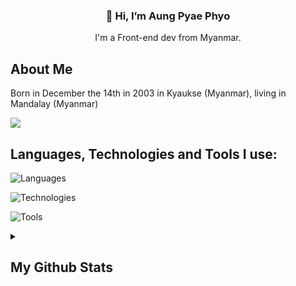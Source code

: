 <h3 align="center">👋 Hi, I’m Aung Pyae Phyo</h3>
<p align="center">I'm a Front-end dev from Myanmar.</p>

## About Me
<p>Born in December the 14th in 2003 in Kyaukse (Myanmar), living in Mandalay (Myanmar)<p>

![](https://komarev.com/ghpvc/?username=aungpyaephyo1412&label=visitors)

## Languages, Technologies and Tools I use:

![Languages](https://go-skill-icons.vercel.app/api/icons?i=html,css,scss,ts,js,cs,php,sqlserver,postgresql,mysql,mongodb)

![Technologies](https://go-skill-icons.vercel.app/api/icons?i=react,redux,nextjs,nodejs,expressjs,nestjs,laravel,dotnet,firebase,supabase,redis)

![Tools](https://go-skill-icons.vercel.app/api/icons?i=linux,aws,digitalocean,docker,vercel,vite,webpack,jest,vitest)

<details>
    <summary><h2>My Github Stats</h2></summary>
    <figure>
        <img src="https://github-readme-stats.vercel.app/api?username=aungpyaephyo1412&theme=dracula" />
        <img src="https://github-readme-stats.vercel.app/api/top-langs/?username=aungpyaephyo1412&langs_count=8&layout=compact&theme=dracula" />
    </figure>
</details>
